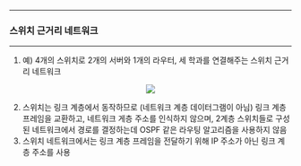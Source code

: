 -----
### 스위치 근거리 네트워크
-----
1. 예) 4개의 스위치로 2개의 서버와 1개의 라우터, 세 학과를 연결해주는 스위치 근거리 네트워크
<div align="center">
<img src="https://github.com/user-attachments/assets/9ee5ef8b-82f3-4ae0-94e3-e7934ed1dfd9">
</div>

2. 스위치는 링크 계층에서 동작하므로 (네트워크 계층 데이터그램이 아님) 링크 계층 프레임을 교환하고, 네트워크 게층 주소를 인식하지 않으며, 2계층 스위치들로 구성된 네트워크에서 경로를 결정하는데 OSPF 같은 라우팅 알고리즘을 사용하지 않음
3. 스위치 네트워크에서는 링크 계층 프레임을 전달하기 위해 IP 주소가 아닌 링크 계층 주소를 사용
